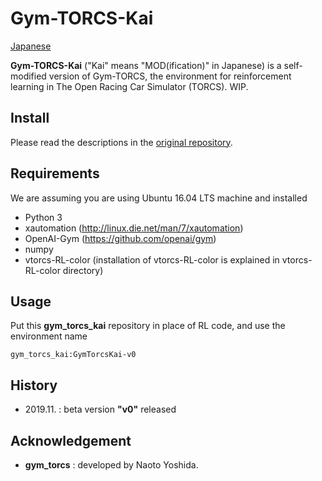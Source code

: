 # Gym-TORCS-Kai

[Japanese](README_ja.md)

**Gym-TORCS-Kai** ("Kai" means "MOD(ification)" in Japanese) is a self-modified version of Gym-TORCS, the environment for reinforcement learning in The Open Racing Car Simulator (TORCS).
WIP.


## Install
Please read the descriptions in the [original repository](https://github.com/ugo-nama-kun/gym_torcs).

## Requirements
We are assuming you are using Ubuntu 16.04 LTS machine and installed
* Python 3
* xautomation (http://linux.die.net/man/7/xautomation)
* OpenAI-Gym (https://github.com/openai/gym)
* numpy
* vtorcs-RL-color (installation of vtorcs-RL-color is explained in vtorcs-RL-color directory)

## Usage
Put this **gym_torcs_kai** repository in place of RL code, and use the environment name
```
gym_torcs_kai:GymTorcsKai-v0
```
## History
- 2019.11. : beta version **"v0"** released

## Acknowledgement
- **gym_torcs** : developed by Naoto Yoshida.

